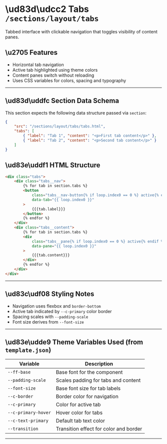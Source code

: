 # \ud83d\udcc2 Tabs `/sections/layout/tabs`

Tabbed interface with clickable navigation that toggles visibility of content panes.

## \u2705 Features

-   Horizontal tab navigation
-   Active tab highlighted using theme colors
-   Content panes switch without reloading
-   Uses CSS variables for colors, spacing and typography

---

## \ud83d\uddfc Section Data Schema

This section expects the following data structure passed via `section`:

```json
{
	"src": "/sections/layout/tabs/tabs.html",
	"tabs": [
		{ "label": "Tab 1", "content": "<p>First tab content</p>" },
		{ "label": "Tab 2", "content": "<p>Second tab content</p>" }
	]
}
```

## \ud83e\uddf1 HTML Structure

```html
<div class="tabs">
	<div class="tabs__nav">
		{% for tab in section.tabs %}
		<button
			class="tabs__nav-button{% if loop.index0 == 0 %} active{% endif %}"
			data-tab="{{ loop.index0 }}"
		>
			{{{tab.label}}}
		</button>
		{% endfor %}
	</div>
	<div class="tabs__content">
		{% for tab in section.tabs %}
		<div
			class="tabs__pane{% if loop.index0 == 0 %} active{% endif %}"
			data-pane="{{ loop.index0 }}"
		>
			{{{tab.content}}}
		</div>
		{% endfor %}
	</div>
</div>
```

---

## \ud83c\udf08 Styling Notes

-   Navigation uses flexbox and `border-bottom`
-   Active tab indicated by `--c-primary` color border
-   Spacing scales with `--padding-scale`
-   Font size derives from `--font-size`

---

## \ud83e\udde9 Theme Variables Used (from `template.json`)

| Variable            | Description                            |
| ------------------- | -------------------------------------- |
| `--ff-base`         | Base font for the component            |
| `--padding-scale`   | Scales padding for tabs and content    |
| `--font-size`       | Base font size for tab labels          |
| `--c-border`        | Border color for navigation            |
| `--c-primary`       | Color for active tab                   |
| `--c-primary-hover` | Hover color for tabs                   |
| `--c-text-primary`  | Default tab text color                 |
| `--transition`      | Transition effect for color and border |

---
